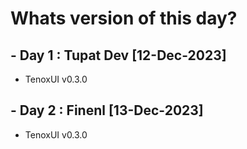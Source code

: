 # Whats version of this day?

## - Day 1 : Tupat Dev [12-Dec-2023]

- TenoxUI v0.3.0

## - Day 2 : Finenl [13-Dec-2023]

- TenoxUI v0.3.0
